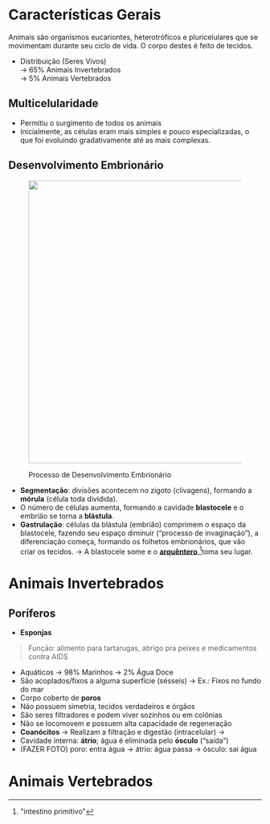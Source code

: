 # Características Gerais
Animais são organismos eucariontes, heterotróficos e pluricelulares que se movimentam durante seu ciclo de vida. O corpo destes é feito de tecidos.

* Distribuição (Seres Vivos) \
  → 65% Animais Invertebrados \
  → 5% Animais Vertebrados

## Multicelularidade

* Permitiu o surgimento de todos os animais
* Inicialmente, as células eram mais simples e pouco especializadas, o que foi evoluindo gradativamente até as mais complexas.

## Desenvolvimento Embrionário

<div data-full-width="false">

<figure><img src="https://i.imgur.com/FzwQocP.png" alt="" width="563"><figcaption><p>Processo de Desenvolvimento Embrionário</p></figcaption></figure>

</div>

* **Segmentação**: divisões acontecem no zigoto (clivagens), formando a **mórula** (célula toda dividida).
* O número de células aumenta, formando a cavidade **blastocele** e o embrião se torna a **blástula**.
* **Gastrulação**: células da blástula (embrião) comprimem o espaço da blastocele, fazendo seu espaço diminuir (“processo de invaginação”), a diferenciação começa, formando os folhetos embrionários, que vão criar os tecidos. → A blastocele some e o [**arquêntero** ](#user-content-fn-1)[^1]toma seu lugar.

# Animais Invertebrados
## Poríferos 
- **Esponjas**
> Funçāo: alimento para tartarugas, abrigo pra peixes e medicamentos contra AIDS

- Aquáticos
→ 98% Marinhos
→ 2% Água Doce
- São acoplados/fixos a alguma superfície (sésseis) → Ex.: Fixos no fundo do mar
- Corpo coberto de **poros**
- Não possuem simetria, tecidos verdadeiros e órgãos
- São seres filtradores e podem viver sozinhos ou em colônias 
- Não se locomovem e possuem alta capacidade de regeneração 
- **Coanócitos** → Realizam a filtração e digestão (intracelular) → 
- Cavidade interna: **átrio**; água é eliminada pelo **ósculo** (“saída”)
- (FAZER FOTO) poro: entra água → átrio: água passa → ósculo: sai água


# Animais Vertebrados

[^1]: "intestino primitivo"
